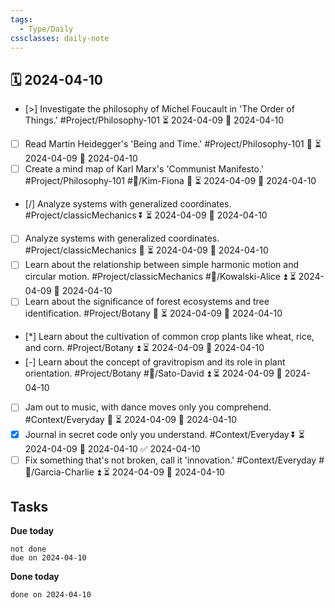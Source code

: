 ```yaml
---
tags:
  - Type/Daily
cssclasses: daily-note
---
```


## 🗓️ 2024-04-10

- [>] Investigate the philosophy of Michel Foucault in 'The Order of Things.' #Project/Philosophy-101 ⏳ 2024-04-09 📅 2024-04-10
- [ ] Read Martin Heidegger's 'Being and Time.' #Project/Philosophy-101 🔺 ⏳ 2024-04-09 📅 2024-04-10
- [ ] Create a mind map of Karl Marx's 'Communist Manifesto.' #Project/Philosophy-101 #👤/Kim-Fiona 🔺 ⏳ 2024-04-09 📅 2024-04-10
- [/] Analyze systems with generalized coordinates. #Project/classicMechanics ⏬ ⏳ 2024-04-09 📅 2024-04-10
- [ ] Analyze systems with generalized coordinates. #Project/classicMechanics 🔺 ⏳ 2024-04-09 📅 2024-04-10
- [ ] Learn about the relationship between simple harmonic motion and circular motion. #Project/classicMechanics #👤/Kowalski-Alice ⏫ ⏳ 2024-04-09 📅 2024-04-10
- [ ] Learn about the significance of forest ecosystems and tree identification. #Project/Botany 🔼 ⏳ 2024-04-09 📅 2024-04-10
- [*] Learn about the cultivation of common crop plants like wheat, rice, and corn. #Project/Botany ⏫ ⏳ 2024-04-09 📅 2024-04-10
- [-] Learn about the concept of gravitropism and its role in plant orientation. #Project/Botany #👤/Sato-David ⏫ ⏳ 2024-04-09 📅 2024-04-10
- [ ] Jam out to music, with dance moves only you comprehend. #Context/Everyday 🔽 ⏳ 2024-04-09 📅 2024-04-10
- [x] Journal in secret code only you understand. #Context/Everyday ⏬ ⏳ 2024-04-09 📅 2024-04-10 ✅ 2024-04-10
- [ ] Fix something that's not broken, call it 'innovation.' #Context/Everyday #👤/Garcia-Charlie ⏫ ⏳ 2024-04-09 📅 2024-04-10

## Tasks

**Due today**

```tasks
not done
due on 2024-04-10
```

**Done today**

```tasks
done on 2024-04-10
```
            